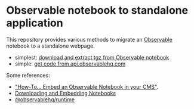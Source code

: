 # Observable notebook to standalone application

This repository provides various methods to migrate an
[Observable](https://observablehq.com/) notebook to a standalone webpage.

- simplest:
  [download and extract tgz from Observable notebook](./simplest/README.md)
- simple: [get code from api.observablehq.com](./simple/README.md)

Some references:

- ["How-To… Embed an Observable Notebook in your CMS"](https://visionscarto.net/observable-jekyll/).
- [Downloading and Embedding Notebooks](https://observablehq.com/@observablehq/downloading-and-embedding-notebooks)
- [@observablehq/runtime](https://github.com/observablehq/runtime/blob/master/README.md)
